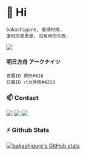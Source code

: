 # 🐾 Hi

    
    bakashigure, 废纸时雨.
    废纸的意思是, 没有用的东西.
[![](https://img.shields.io/badge/-BLOG-FF69B4?style=flat-square)](https://blog.shigure.fun)
    
#### 明日方舟   アークナイツ
    官服ID 孭织#416
    日服ID バカ時雨#4223

### 📫 Contact
[![](https://img.shields.io/badge/-t.me/bakashigure-3db6f1?style=flat-square&logo=Telegram&logoColor=2ca5e0)](https://t.me/bakashigure)
[![](https://img.shields.io/twitter/follow/bakashigure?logo=twitter&style=flat-square)](https://twitter.com/bakashigure)
[![](https://img.shields.io/badge/-baichishiyu@gmail.com-911318?style=flat-square&logo=Mail.RU&logoColor=white)](mailto:baichishiyu@gmail.com)

### :zap: Github Stats
[![bakashigure's GitHub stats](https://github-readme-stats.vercel.app/api?username=bakashigure)](https://github.com/bakashigure/github-readme-stats)

